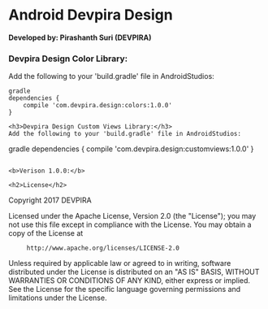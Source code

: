 # Android Devpira Design
<b>Developed by: Pirashanth Suri (DEVPIRA)</b>



<h3>Devpira Design Color Library:</h3>
Add the following to your 'build.gradle' file in AndroidStudios:

```
gradle
dependencies {
    compile 'com.devpira.design:colors:1.0.0'
}

<h3>Devpira Design Custom Views Library:</h3>
Add the following to your 'build.gradle' file in AndroidStudios:

```
gradle
dependencies {
    compile 'com.devpira.design:customviews:1.0.0'
}
```

<b>Verison 1.0.0:</b>

<h2>License</h2>

```
Copyright 2017 DEVPIRA

Licensed under the Apache License, Version 2.0 (the "License");
you may not use this file except in compliance with the License.
You may obtain a copy of the License at

         http://www.apache.org/licenses/LICENSE-2.0

Unless required by applicable law or agreed to in writing, software
distributed under the License is distributed on an "AS IS" BASIS,
WITHOUT WARRANTIES OR CONDITIONS OF ANY KIND, either express or implied.
See the License for the specific language governing permissions and
limitations under the License.